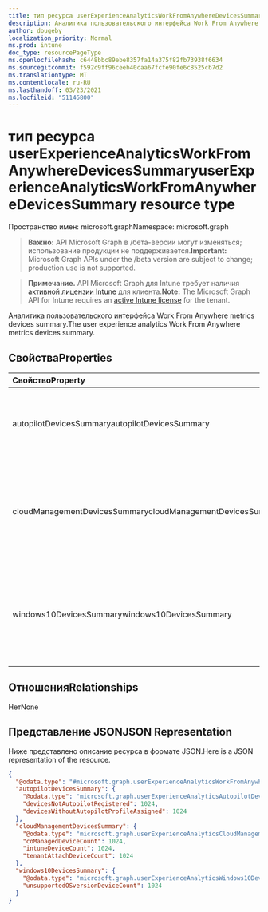 ```yaml
---
title: тип ресурса userExperienceAnalyticsWorkFromAnywhereDevicesSummary
description: Аналитика пользовательского интерфейса Work From Anywhere metrics devices summary.
author: dougeby
localization_priority: Normal
ms.prod: intune
doc_type: resourcePageType
ms.openlocfilehash: c6448bbc89ebe8357fa14a375f82fb73938f6634
ms.sourcegitcommit: f592c9ff96ceeb40caa67fcfe90fe6c8525cb7d2
ms.translationtype: MT
ms.contentlocale: ru-RU
ms.lasthandoff: 03/23/2021
ms.locfileid: "51146800"
---
```

# <a name="userexperienceanalyticsworkfromanywheredevicessummary-resource-type"></a><span data-ttu-id="ffa1d-103">тип ресурса userExperienceAnalyticsWorkFromAnywhereDevicesSummary</span><span class="sxs-lookup"><span data-stu-id="ffa1d-103">userExperienceAnalyticsWorkFromAnywhereDevicesSummary resource type</span></span>

<span data-ttu-id="ffa1d-104">Пространство имен: microsoft.graph</span><span class="sxs-lookup"><span data-stu-id="ffa1d-104">Namespace: microsoft.graph</span></span>

> <span data-ttu-id="ffa1d-105">**Важно:** API Microsoft Graph в /бета-версии могут изменяться; использование продукции не поддерживается.</span><span class="sxs-lookup"><span data-stu-id="ffa1d-105">**Important:** Microsoft Graph APIs under the /beta version are subject to change; production use is not supported.</span></span>

> <span data-ttu-id="ffa1d-106">**Примечание.** API Microsoft Graph для Intune требует наличия [активной лицензии Intune](https://go.microsoft.com/fwlink/?linkid=839381) для клиента.</span><span class="sxs-lookup"><span data-stu-id="ffa1d-106">**Note:** The Microsoft Graph API for Intune requires an [active Intune license](https://go.microsoft.com/fwlink/?linkid=839381) for the tenant.</span></span>

<span data-ttu-id="ffa1d-107">Аналитика пользовательского интерфейса Work From Anywhere metrics devices summary.</span><span class="sxs-lookup"><span data-stu-id="ffa1d-107">The user experience analytics Work From Anywhere metrics devices summary.</span></span>

## <a name="properties"></a><span data-ttu-id="ffa1d-108">Свойства</span><span class="sxs-lookup"><span data-stu-id="ffa1d-108">Properties</span></span>
|<span data-ttu-id="ffa1d-109">Свойство</span><span class="sxs-lookup"><span data-stu-id="ffa1d-109">Property</span></span>|<span data-ttu-id="ffa1d-110">Тип</span><span class="sxs-lookup"><span data-stu-id="ffa1d-110">Type</span></span>|<span data-ttu-id="ffa1d-111">Описание</span><span class="sxs-lookup"><span data-stu-id="ffa1d-111">Description</span></span>|
|:---|:---|:---|
|<span data-ttu-id="ffa1d-112">autopilotDevicesSummary</span><span class="sxs-lookup"><span data-stu-id="ffa1d-112">autopilotDevicesSummary</span></span>|[<span data-ttu-id="ffa1d-113">userExperienceAnalyticsAutopilotDevicesSummary</span><span class="sxs-lookup"><span data-stu-id="ffa1d-113">userExperienceAnalyticsAutopilotDevicesSummary</span></span>](../resources/intune-devices-userexperienceanalyticsautopilotdevicessummary.md)|<span data-ttu-id="ffa1d-114">Значение работы из любого сводки устройств автопилота.</span><span class="sxs-lookup"><span data-stu-id="ffa1d-114">The value of work from anywhere autopilot devices summary.</span></span>|
|<span data-ttu-id="ffa1d-115">cloudManagementDevicesSummary</span><span class="sxs-lookup"><span data-stu-id="ffa1d-115">cloudManagementDevicesSummary</span></span>|[<span data-ttu-id="ffa1d-116">userExperienceAnalyticsCloudManagementDevicesSummary</span><span class="sxs-lookup"><span data-stu-id="ffa1d-116">userExperienceAnalyticsCloudManagementDevicesSummary</span></span>](../resources/intune-devices-userexperienceanalyticscloudmanagementdevicessummary.md)|<span data-ttu-id="ffa1d-117">Пользовательский интерфейс работает в любом месте сводки устройств облачного управления.</span><span class="sxs-lookup"><span data-stu-id="ffa1d-117">The user experience work from anywhere Cloud management devices summary.</span></span>|
|<span data-ttu-id="ffa1d-118">windows10DevicesSummary</span><span class="sxs-lookup"><span data-stu-id="ffa1d-118">windows10DevicesSummary</span></span>|[<span data-ttu-id="ffa1d-119">userExperienceAnalyticsWindows10DevicesSummary</span><span class="sxs-lookup"><span data-stu-id="ffa1d-119">userExperienceAnalyticsWindows10DevicesSummary</span></span>](../resources/intune-devices-userexperienceanalyticswindows10devicessummary.md)|<span data-ttu-id="ffa1d-120">Аналитика пользовательских интерфейсов работает из любого сводки устройств Windows 10.</span><span class="sxs-lookup"><span data-stu-id="ffa1d-120">The user experience analytics work from anywhere Windows 10 devices summary.</span></span>|

## <a name="relationships"></a><span data-ttu-id="ffa1d-121">Отношения</span><span class="sxs-lookup"><span data-stu-id="ffa1d-121">Relationships</span></span>
<span data-ttu-id="ffa1d-122">Нет</span><span class="sxs-lookup"><span data-stu-id="ffa1d-122">None</span></span>

## <a name="json-representation"></a><span data-ttu-id="ffa1d-123">Представление JSON</span><span class="sxs-lookup"><span data-stu-id="ffa1d-123">JSON Representation</span></span>
<span data-ttu-id="ffa1d-124">Ниже представлено описание ресурса в формате JSON.</span><span class="sxs-lookup"><span data-stu-id="ffa1d-124">Here is a JSON representation of the resource.</span></span>
<!-- {
  "blockType": "resource",
  "@odata.type": "microsoft.graph.userExperienceAnalyticsWorkFromAnywhereDevicesSummary"
}
-->
``` json
{
  "@odata.type": "#microsoft.graph.userExperienceAnalyticsWorkFromAnywhereDevicesSummary",
  "autopilotDevicesSummary": {
    "@odata.type": "microsoft.graph.userExperienceAnalyticsAutopilotDevicesSummary",
    "devicesNotAutopilotRegistered": 1024,
    "devicesWithoutAutopilotProfileAssigned": 1024
  },
  "cloudManagementDevicesSummary": {
    "@odata.type": "microsoft.graph.userExperienceAnalyticsCloudManagementDevicesSummary",
    "coManagedDeviceCount": 1024,
    "intuneDeviceCount": 1024,
    "tenantAttachDeviceCount": 1024
  },
  "windows10DevicesSummary": {
    "@odata.type": "microsoft.graph.userExperienceAnalyticsWindows10DevicesSummary",
    "unsupportedOSversionDeviceCount": 1024
  }
}
```




